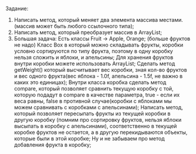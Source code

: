 Задание:
1) Написать метод, который меняет два элемента массива местами. (массив может быть любого ссылочного типа);
2) Написать метод, который преобразует массив в ArrayList;
3) Большая задача:
Есть классы Fruit -> Apple, Orange; (больше фруктов не надо)
Класс Box в который можно складывать фрукты, коробки условно сортируются по типу фрукта, поэтому в одну коробку нельзя сложить и яблоки, и апельсины;
Для хранения фруктов внутри коробки можете использовать ArrayList;
Сделать метод getWeight() который высчитывает вес коробки, зная кол-во фруктов и вес одного фрукта(вес яблока - 1.0f, апельсина - 1.5f, не важно в каких это единицах);
Внутри класса коробка сделать метод compare, который позволяет сравнить текущую коробку с той, которую подадут в compare в качестве параметра, true - если их веса равны, false в противной случае(коробки с яблоками мы можем сравнивать с коробками с апельсинами);
Написать метод, который позволяет пересыпать фрукты из текущей коробки в другую коробку (помним про сортировку фруктов, нельзя яблоки высыпать в коробку с апельсинами), соответственно в текущей коробке фруктов не остается, а в другую перекидываются объекты, которые были в этой коробке;
Ну и не забываем про метод добавления фрукта в коробку;
